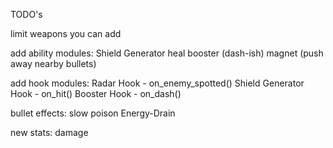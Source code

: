 TODO's

limit weapons you can add

add ability modules:
    Shield Generator
    heal
    booster (dash-ish)
    magnet (push away nearby bullets)

add hook modules:
    Radar Hook - on_enemy_spotted()
    Shield Generator Hook - on_hit()
    Booster Hook - on_dash()

bullet effects:
    slow
    poison
    Energy-Drain

new stats:
    damage

